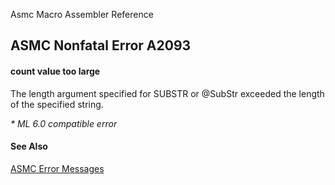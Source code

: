 Asmc Macro Assembler Reference

## ASMC Nonfatal Error A2093

#### count value too large

The length argument specified for SUBSTR or @SubStr exceeded the length of the specified string.

_* ML 6.0 compatible error_

#### See Also

[ASMC Error Messages](readme.md)